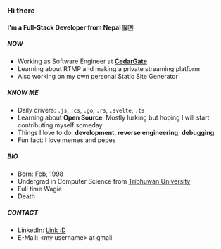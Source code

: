 ### Hi there

#### I'm a Full-Stack Developer from Nepal 🇳🇵

##### NOW

- Working as Software Engineer at **[CedarGate](https://www.cedargate.com/)**
- Learning about RTMP and making a private streaming platform
- Also working on my own personal Static Site Generator

##### KNOW ME

- Daily drivers: `.js`, `.cs`, `.go`, `.rs`, `.svelte`, `.ts`
- Learning about **Open Source**. Mostly lurking but hoping I will start contributing myself someday
- Things I love to do: **development**, **reverse engineering**, **debugging**
- Fun fact: I love memes and pepes

##### BIO
- Born: Feb, 1998
- Undergrad in Computer Science from [Tribhuwan University](http://www.tribhuvan-university.edu.np/)
- Full time Wagie
- Death

##### CONTACT
- LinkedIn: [Link :D](https://www.linkedin.com/in/dahsameer/)
- E-Mail: \<my username\> at gmail
